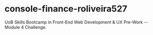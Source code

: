 # console-finance-roliveira527
UoB Skills Bootcamp in Front-End Web Development &amp; UX Pre-Work -- Module 4 Challenge.
